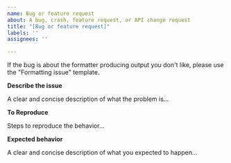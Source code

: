 ```yaml
---
name: Bug or feature request
about: A bug, crash, feature request, or API change request
title: "[Bug or feature request]"
labels: ''
assignees: ''

---
```


If the bug is about the formatter producing output you don't like, please use the "Formatting issue" template.

**Describe the issue**

A clear and concise description of what the problem is...

**To Reproduce**

Steps to reproduce the behavior...

**Expected behavior**

A clear and concise description of what you expected to happen...
